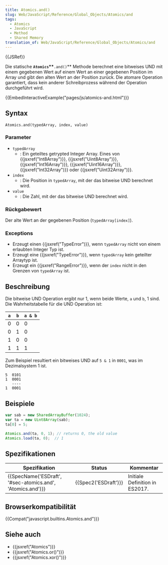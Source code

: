 ```yaml
---
title: Atomics.and()
slug: Web/JavaScript/Reference/Global_Objects/Atomics/and
tags:
  - Atomics
  - JavaScript
  - Method
  - Shared Memory
translation_of: Web/JavaScript/Reference/Global_Objects/Atomics/and
---
```

{{JSRef}}

Die statische **`Atomics`\*\***`.and()`\*\* Methode berechnet eine bitweises UND mit einem gegebenen Wert auf einem Wert an einer gegebenen Position im Array und gibt den alten Wert an der Position zurück. Die atomare Operation garantiert, dass kein anderer Schreibprozess während der Operation durchgeführt wird.

{{EmbedInteractiveExample("pages/js/atomics-and.html")}}

## Syntax

    Atomics.and(typedArray, index, value)

### Parameter

- `typedArray`
  - : Ein geteiltes getrypted Integer Array. Eines von {{jsxref("Int8Array")}}, {{jsxref("Uint8Array")}}, {{jsxref("Int16Array")}}, {{jsxref("Uint16Array")}}, {{jsxref("Int32Array")}} oder {{jsxref("Uint32Array")}}.
- `index`
  - : Die Position in `typedArray`, mit der das bitweise UND berechnet wird.
- `value`
  - : Die Zahl, mit der das bitweise UND berechnet wird.

### Rückgabewert

Der alte Wert an der gegebenen Position (`typedArray[index]`).

### Exceptions

- Erzeugt einen {{jsxref("TypeError")}}, wenn `typedArray` nicht von einem erlaubten Integer Typ ist.
- Erzeugt eine {{jsxref("TypeError")}}, wenn `typedArray` kein geteilter Arraytyp ist.
- Erzeugt ein {{jsxref("RangeError")}}, wenn der `index` nicht in den Grenzen von `typedArray` ist.

## Beschreibung

Die bitweise UND Operation ergibt nur 1, wenn beide Werte, `a` und `b`, 1 sind. Die Wahrheitstabelle für die UND Operation ist:

| `a` | `b` | `a & b` |
| --- | --- | ------- |
| 0   | 0   | 0       |
| 0   | 1   | 0       |
| 1   | 0   | 0       |
| 1   | 1   | 1       |

Zum Beispiel resultiert ein bitweises UND auf `5 & 1` in `0001`, was im Dezimalsystem 1 ist.

    5  0101
    1  0001
       ----
    1  0001

## Beispiele

```js
var sab = new SharedArrayBuffer(1024);
var ta = new Uint8Array(sab);
ta[0] = 5;

Atomics.and(ta, 0, 1); // returns 0, the old value
Atomics.load(ta, 0);  // 1
```

## Spezifikationen

| Spezifikation                                                                | Status                       | Kommentar                      |
| ---------------------------------------------------------------------------- | ---------------------------- | ------------------------------ |
| {{SpecName('ESDraft', '#sec-atomics.and', 'Atomics.and')}} | {{Spec2('ESDraft')}} | Initiale Definition in ES2017. |

## Browserkompatibilität

{{Compat("javascript.builtins.Atomics.and")}}

## Siehe auch

- {{jsxref("Atomics")}}
- {{jsxref("Atomics.or()")}}
- {{jsxref("Atomics.xor()")}}

